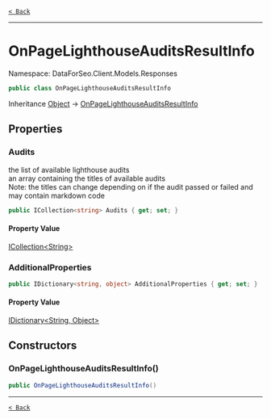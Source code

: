 [`< Back`](./)

---

# OnPageLighthouseAuditsResultInfo

Namespace: DataForSeo.Client.Models.Responses

```csharp
public class OnPageLighthouseAuditsResultInfo
```

Inheritance [Object](https://docs.microsoft.com/en-us/dotnet/api/system.object) → [OnPageLighthouseAuditsResultInfo](./dataforseo.client.models.responses.onpagelighthouseauditsresultinfo)

## Properties

### **Audits**

the list of available lighthouse audits
 <br>an array containing the titles of available audits
 <br>Note: the titles can change depending on if the audit passed or failed and may contain markdown code

```csharp
public ICollection<string> Audits { get; set; }
```

#### Property Value

[ICollection&lt;String&gt;](https://docs.microsoft.com/en-us/dotnet/api/system.collections.generic.icollection-1)<br>

### **AdditionalProperties**

```csharp
public IDictionary<string, object> AdditionalProperties { get; set; }
```

#### Property Value

[IDictionary&lt;String, Object&gt;](https://docs.microsoft.com/en-us/dotnet/api/system.collections.generic.idictionary-2)<br>

## Constructors

### **OnPageLighthouseAuditsResultInfo()**

```csharp
public OnPageLighthouseAuditsResultInfo()
```

---

[`< Back`](./)
